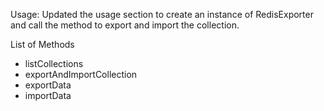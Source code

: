 

Usage: Updated the usage section to create an instance of RedisExporter and call the method to export and import the collection.

List of Methods

- listCollections
- exportAndImportCollection
- exportData
- importData 